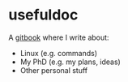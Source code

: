 # usefuldoc

A [gitbook](https://bblodfon.github.io/useful-doc/) where I write about:
- Linux (e.g. commands)
- My PhD (e.g. my plans, ideas)
- Other personal stuff

